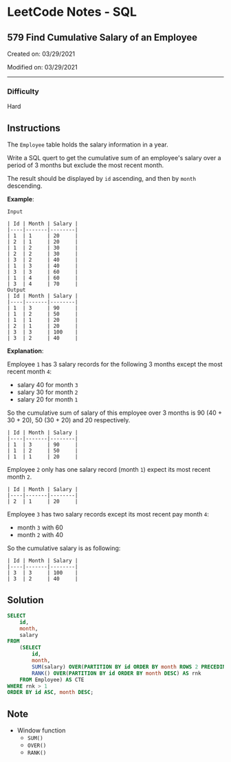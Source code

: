 # LeetCode Notes - SQL

## 579 Find Cumulative Salary of an Employee

Created on: 03/29/2021

Modified on: 03/29/2021

---

### Difficulty

Hard

## Instructions

The `Employee` table holds the salary information in a year. 

Write a SQL quert to get the cumulative sum of an employee's salary over a period of 3 months but exclude the most recent month.

The result should be displayed by `id` ascending, and then by `month` descending.

**Example**:

```
Input

| Id | Month | Salary |
|----|-------|--------|
| 1  | 1     | 20     |
| 2  | 1     | 20     |
| 1  | 2     | 30     |
| 2  | 2     | 30     |
| 3  | 2     | 40     |
| 1  | 3     | 40     |
| 3  | 3     | 60     |
| 1  | 4     | 60     |
| 3  | 4     | 70     |
Output
| Id | Month | Salary |
|----|-------|--------|
| 1  | 3     | 90     |
| 1  | 2     | 50     |
| 1  | 1     | 20     |
| 2  | 1     | 20     |
| 3  | 3     | 100    |
| 3  | 2     | 40     |
```

**Explanation**:

Employee `1` has 3 salary records for the following 3 months except the most recent month `4`: 
- salary 40 for month `3`
- salary 30 for month `2`
- salary 20 for month `1`

So the cumulative sum of salary of this employee over 3 months is 90 (40 + 30 + 20), 50 (30 + 20) and 20 respectively.

```
| Id | Month | Salary |
|----|-------|--------|
| 1  | 3     | 90     |
| 1  | 2     | 50     |
| 1  | 1     | 20     |
```

Employee `2` only has one salary record (month `1`) expect its most recent month `2`.

```
| Id | Month | Salary |
|----|-------|--------|
| 2  | 1     | 20     |
```

Employee `3` has two salary records except its most recent pay month `4`:
- month `3` with 60
- month `2` with 40

So the cumulative salary is as following:

```
| Id | Month | Salary |
|----|-------|--------|
| 3  | 3     | 100    |
| 3  | 2     | 40     |
```

## Solution

``` sql
SELECT 
    id,
    month,
    salary
FROM
    (SELECT
        id,
        month,
        SUM(salary) OVER(PARTITION BY id ORDER BY month ROWS 2 PRECEDING) AS salary,
        RANK() OVER(PARTITION BY id ORDER BY month DESC) AS rnk
    FROM Employee) AS CTE
WHERE rnk > 1
ORDER BY id ASC, month DESC;
```



## Note

- Window function
  - `SUM()`
  - `OVER()`
  - `RANK()`